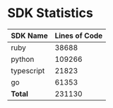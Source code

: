 # SDK Statistics

| SDK Name | Lines of Code |
| -------- | ------------- |
| ruby | 38688 |
| python | 109266 |
| typescript | 21823 |
| go | 61353 |
| **Total** | 231130 |
